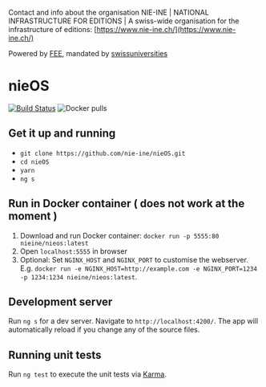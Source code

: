 Contact and info about the organisation NIE-INE | NATIONAL INFRASTRUCTURE FOR EDITIONS | A swiss-wide organisation for the infrastructure of editions: [https://www.nie-ine.ch/](https://www.nie-ine.ch/)

Powered by [FEE](http://www.fee.unibas.ch/), mandated by [swissuniversities](https://www.swissuniversities.ch/)

# nieOS

[![Build Status](https://travis-ci.org/nie-ine/nieOS.svg?branch=devel)](https://travis-ci.org/nie-ine/nieOS)
![Docker pulls](https://img.shields.io/docker/pulls/nieine/nieos.svg)

## Get it up and running

 - ``git clone https://github.com/nie-ine/nieOS.git``
 - ``cd nieOS``
 - ``yarn``
 - ``ng s``
 

## Run in Docker container ( does not work at the moment )

1. Download and run Docker container: `docker run -p 5555:80 nieine/nieos:latest`
2. Open `localhost:5555` in browser
3. Optional: Set `NGINX_HOST` and `NGINX_PORT` to customise the webserver. E.g. `docker run -e NGINX_HOST=http://example.com -e NGINX_PORT=1234 -p 1234:1234 nieine/nieos:latest`.

## Development server

Run `ng s` for a dev server. Navigate to `http://localhost:4200/`. The app will automatically reload if you change any of the source files.

## Running unit tests

Run `ng test` to execute the unit tests via [Karma](https://karma-runner.github.io).
